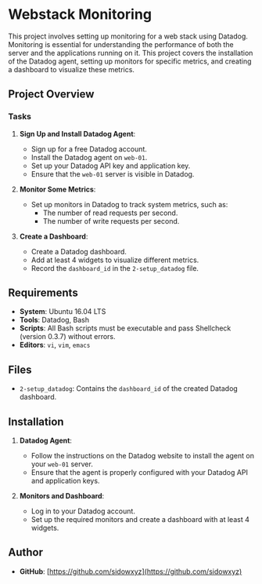 # Webstack Monitoring

This project involves setting up monitoring for a web stack using Datadog. Monitoring is essential for understanding the performance of both the server and the applications running on it. This project covers the installation of the Datadog agent, setting up monitors for specific metrics, and creating a dashboard to visualize these metrics.

## Project Overview

### Tasks

1. **Sign Up and Install Datadog Agent**:
   - Sign up for a free Datadog account.
   - Install the Datadog agent on `web-01`.
   - Set up your Datadog API key and application key.
   - Ensure that the `web-01` server is visible in Datadog.

2. **Monitor Some Metrics**:
   - Set up monitors in Datadog to track system metrics, such as:
     - The number of read requests per second.
     - The number of write requests per second.

3. **Create a Dashboard**:
   - Create a Datadog dashboard.
   - Add at least 4 widgets to visualize different metrics.
   - Record the `dashboard_id` in the `2-setup_datadog` file.

## Requirements

- **System**: Ubuntu 16.04 LTS
- **Tools**: Datadog, Bash
- **Scripts**: All Bash scripts must be executable and pass Shellcheck (version 0.3.7) without errors.
- **Editors**: `vi`, `vim`, `emacs`

## Files

- `2-setup_datadog`: Contains the `dashboard_id` of the created Datadog dashboard.

## Installation

1. **Datadog Agent**:
   - Follow the instructions on the Datadog website to install the agent on your `web-01` server.
   - Ensure that the agent is properly configured with your Datadog API and application keys.

2. **Monitors and Dashboard**:
   - Log in to your Datadog account.
   - Set up the required monitors and create a dashboard with at least 4 widgets.

## Author

- **GitHub**: [https://github.com/sidowxyz](https://github.com/sidowxyz)
